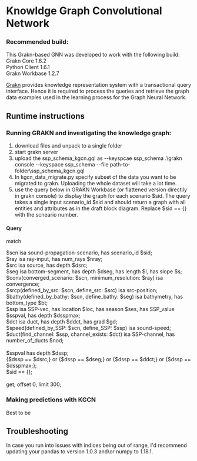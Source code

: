 # Knowldge Graph Convolutional Network


### Recommended build:
This Grakn-based GNN was developed to work with the following build: </br>
Grakn Core 1.6.2 </br>
Python Client 1.6.1 </br>
Grakn Workbase 1.2.7 </br>

[Grakn](https://en.wikipedia.org/wiki/GRAKN.AI) provides knowledge representation system with a transactional query interface. Hence it is required to process the queries and retrieve the graph data examples used in the learning process for the Graph Neural Network.

## Runtime instructions
### Running GRAKN and investigating the knowledge graph:
1. download files and unpack to a single folder
2. start grakn server
3. upload the ssp_schema_kgcn.gql as --keyspcae ssp_schema
.\grakn console --keyspace ssp_schema --file path-to-folder\ssp_schema_kgcn.gql
4. In kgcn_data_migrate.py specify subset of the data you want to be migrated to grakn. Uploading the whole dataset will take a lot time.
5. use the query below in GRAKN Workbase (or flattened version directily in grakn console) to display the graph for each scenario $sid. 
The query takes a single input scenario_id $sid and should return a graph with all entities and attributes as in the draft block diagram. Replace $sid == {} with the scneario number.

#### Query 
match        

$scn isa sound-propagation-scenario, has scenario_id $sid;  </br>
$ray isa ray-input, has num_rays $nray;   </br>
$src isa source, has depth $dsrc;   </br>
$seg isa bottom-segment, has depth $dseg, has length $l, has slope $s;  </br>
$conv(converged_scenario: $scn, minimum_resolution: $ray) isa convergence;  </br>
$srcp(defined_by_src: $scn, define_src: $src) isa src-position;  </br>
$bathy(defined_by_bathy: $scn, define_bathy: $seg) isa bathymetry, has bottom_type $bt; </br>
$ssp isa SSP-vec, has location $loc, has season $ses, has SSP_value $sspval, has depth $dsspmax; </br>
$dct isa duct, has depth $ddct, has grad $gd;  </br>
$speed(defined_by_SSP: $scn, define_SSP: $ssp) isa sound-speed; </br>
$duct(find_channel: $ssp, channel_exists: $dct) isa SSP-channel, has number_of_ducts $nod;  </br>
 </br>
$sspval has depth $dssp; </br>
{$dssp == $dsrc;} or {$dssp == $dseg;} or {$dssp == $ddct;} or {$dssp == $dsspmax;}; </br>
$sid == {}; </br>
 </br>
get; offset 0; limit 300; 

### Making predictions with KGCN
Best to be 

## Troubleshooting
In case you run into issues with indices being out of range, I'd recommend updating your pandas to version 1.0.3 and\or numpy to 1.18.1.


